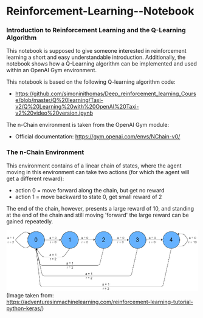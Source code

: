 # Reinforcement-Learning--Notebook
### Introduction to Reinforcement Learning and the Q-Learning Algorithm

This notebook is supposed to give someone interested in reinforcement learning a short and easy understandable introduction. Additionally, the notebook shows how a Q-Learning algorithm can be implemented and used within an OpenAI Gym environment.


This notebook is based on the following Q-learning algorithm code:
- https://github.com/simoninithomas/Deep_reinforcement_learning_Course/blob/master/Q%20learning/Taxi-v2/Q%20Learning%20with%20OpenAI%20Taxi-v2%20video%20version.ipynb

The n-Chain environment is taken from the OpenAI Gym module:
- Official documentation: https://gym.openai.com/envs/NChain-v0/

### The n-Chain Environment

This environment contains of a linear chain of states, where the agent moving in this environment can take two actions (for which the agent will get a different reward):
- action 0 = move forward along the chain, but get no reward
- action 1 = move backward to state 0, get small reward of 2

The end of the chain, however, presents a large reward of 10, and standing at the end of the chain and still moving 'forward' the large reward can be gained repeatedly.

![NChain](/NChain-illustration.png)
(Image taken from: https://adventuresinmachinelearning.com/reinforcement-learning-tutorial-python-keras/)
